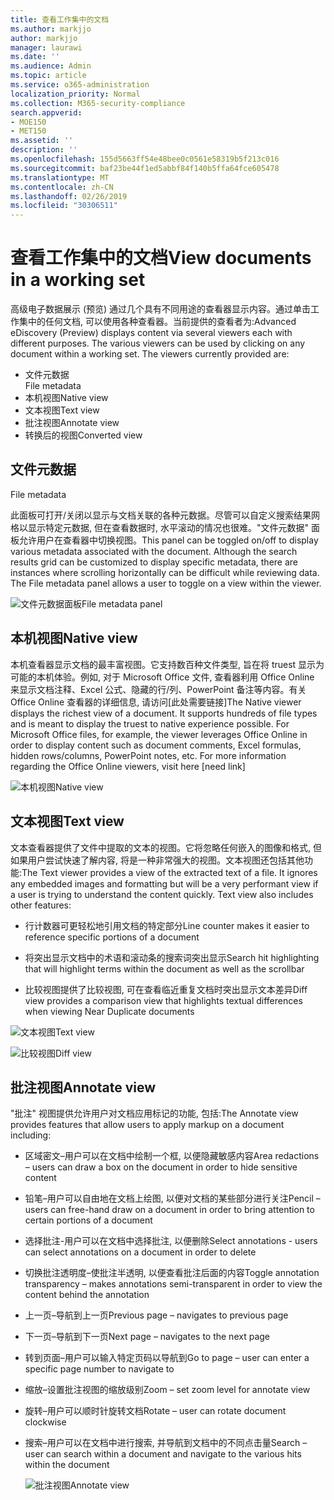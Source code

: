 ```yaml
---
title: 查看工作集中的文档
ms.author: markjjo
author: markjjo
manager: laurawi
ms.date: ''
ms.audience: Admin
ms.topic: article
ms.service: o365-administration
localization_priority: Normal
ms.collection: M365-security-compliance
search.appverid:
- MOE150
- MET150
ms.assetid: ''
description: ''
ms.openlocfilehash: 155d5663ff54e48bee0c0561e58319b5f213c016
ms.sourcegitcommit: baf23be44f1ed5abbf84f140b5ffa64fce605478
ms.translationtype: MT
ms.contentlocale: zh-CN
ms.lasthandoff: 02/26/2019
ms.locfileid: "30306511"
---
```

# <a name="view-documents-in-a-working-set"></a><span data-ttu-id="447d3-102">查看工作集中的文档</span><span class="sxs-lookup"><span data-stu-id="447d3-102">View documents in a working set</span></span>

<span data-ttu-id="447d3-p101">高级电子数据展示 (预览) 通过几个具有不同用途的查看器显示内容。通过单击工作集中的任何文档, 可以使用各种查看器。当前提供的查看者为:</span><span class="sxs-lookup"><span data-stu-id="447d3-p101">Advanced eDiscovery (Preview) displays content via several viewers each with different purposes. The various viewers can be used by clicking on any document within a working set. The viewers currently provided are:</span></span>

- <span data-ttu-id="447d3-106">文件元数据  
</span><span class="sxs-lookup"><span data-stu-id="447d3-106">File metadata</span></span>
- <span data-ttu-id="447d3-107">本机视图</span><span class="sxs-lookup"><span data-stu-id="447d3-107">Native view</span></span>
- <span data-ttu-id="447d3-108">文本视图</span><span class="sxs-lookup"><span data-stu-id="447d3-108">Text view</span></span>
- <span data-ttu-id="447d3-109">批注视图</span><span class="sxs-lookup"><span data-stu-id="447d3-109">Annotate view</span></span>
- <span data-ttu-id="447d3-110">转换后的视图</span><span class="sxs-lookup"><span data-stu-id="447d3-110">Converted view</span></span>

## <a name="file-metadata"></a><span data-ttu-id="447d3-111">文件元数据  
</span><span class="sxs-lookup"><span data-stu-id="447d3-111">File metadata</span></span>

<span data-ttu-id="447d3-p102">此面板可打开/关闭以显示与文档关联的各种元数据。尽管可以自定义搜索结果网格以显示特定元数据, 但在查看数据时, 水平滚动的情况也很难。"文件元数据" 面板允许用户在查看器中切换视图。</span><span class="sxs-lookup"><span data-stu-id="447d3-p102">This panel can be toggled on/off to display various metadata associated with the document. Although the search results grid can be customized to display specific metadata, there are instances where scrolling horizontally can be difficult while reviewing data. The File metadata panel allows a user to toggle on a view within the viewer.</span></span>

![<span data-ttu-id="447d3-115">文件元数据面板</span><span class="sxs-lookup"><span data-stu-id="447d3-115">File metadata panel</span></span>
](../media/Reviewimage2.png)

## <a name="native-view"></a><span data-ttu-id="447d3-116">本机视图</span><span class="sxs-lookup"><span data-stu-id="447d3-116">Native view</span></span>

<span data-ttu-id="447d3-p103">本机查看器显示文档的最丰富视图。它支持数百种文件类型, 旨在将 truest 显示为可能的本机体验。例如, 对于 Microsoft Office 文件, 查看器利用 Office Online 来显示文档注释、Excel 公式、隐藏的行/列、PowerPoint 备注等内容。有关 Office Online 查看器的详细信息, 请访问\[此处需要链接\]</span><span class="sxs-lookup"><span data-stu-id="447d3-p103">The Native viewer displays the richest view of a document. It supports hundreds of file types and is meant to display the truest to native experience possible. For Microsoft Office files, for example, the viewer leverages Office Online in order to display content such as document comments, Excel formulas, hidden rows/columns, PowerPoint notes, etc. For more information regarding the Office Online viewers, visit here \[need link\]</span></span>

![<span data-ttu-id="447d3-120">本机视图</span><span class="sxs-lookup"><span data-stu-id="447d3-120">Native view</span></span>
](../media/Reviewimage3.png)

## <a name="text-view"></a><span data-ttu-id="447d3-121">文本视图</span><span class="sxs-lookup"><span data-stu-id="447d3-121">Text view</span></span>

<span data-ttu-id="447d3-p104">文本查看器提供了文件中提取的文本的视图。它将忽略任何嵌入的图像和格式, 但如果用户尝试快速了解内容, 将是一种非常强大的视图。文本视图还包括其他功能:</span><span class="sxs-lookup"><span data-stu-id="447d3-p104">The Text viewer provides a view of the extracted text of a file. It ignores any embedded images and formatting but will be a very performant view if a user is trying to understand the content quickly. Text view also includes other features:</span></span>

  - <span data-ttu-id="447d3-125">行计数器可更轻松地引用文档的特定部分</span><span class="sxs-lookup"><span data-stu-id="447d3-125">Line counter makes it easier to reference specific portions of a document</span></span>

  - <span data-ttu-id="447d3-126">将突出显示文档中的术语和滚动条的搜索词突出显示</span><span class="sxs-lookup"><span data-stu-id="447d3-126">Search hit highlighting that will highlight terms within the document as well as the scrollbar</span></span>

  - <span data-ttu-id="447d3-127">比较视图提供了比较视图, 可在查看临近重复文档时突出显示文本差异</span><span class="sxs-lookup"><span data-stu-id="447d3-127">Diff view provides a comparison view that highlights textual differences when viewing Near Duplicate documents</span></span>

![<span data-ttu-id="447d3-128">文本视图</span><span class="sxs-lookup"><span data-stu-id="447d3-128">Text view</span></span>
](../media/Reviewimage4.png)

![<span data-ttu-id="447d3-129">比较视图</span><span class="sxs-lookup"><span data-stu-id="447d3-129">Diff view</span></span>
](../media/Reviewimage5.png)

## <a name="annotate-view"></a><span data-ttu-id="447d3-130">批注视图</span><span class="sxs-lookup"><span data-stu-id="447d3-130">Annotate view</span></span>

<span data-ttu-id="447d3-131">"批注" 视图提供允许用户对文档应用标记的功能, 包括:</span><span class="sxs-lookup"><span data-stu-id="447d3-131">The Annotate view provides features that allow users to apply markup on a document including:</span></span>

  - <span data-ttu-id="447d3-132">区域密文–用户可以在文档中绘制一个框, 以便隐藏敏感内容</span><span class="sxs-lookup"><span data-stu-id="447d3-132">Area redactions – users can draw a box on the document in order to hide sensitive content</span></span>

  - <span data-ttu-id="447d3-133">铅笔–用户可以自由地在文档上绘图, 以便对文档的某些部分进行关注</span><span class="sxs-lookup"><span data-stu-id="447d3-133">Pencil – users can free-hand draw on a document in order to bring attention to certain portions of a document</span></span>

  - <span data-ttu-id="447d3-134">选择批注-用户可以在文档中选择批注, 以便删除</span><span class="sxs-lookup"><span data-stu-id="447d3-134">Select annotations - users can select annotations on a document in order to delete</span></span>

  - <span data-ttu-id="447d3-135">切换批注透明度–使批注半透明, 以便查看批注后面的内容</span><span class="sxs-lookup"><span data-stu-id="447d3-135">Toggle annotation transparency – makes annotations semi-transparent in order to view the content behind the annotation</span></span>

  - <span data-ttu-id="447d3-136">上一页–导航到上一页</span><span class="sxs-lookup"><span data-stu-id="447d3-136">Previous page – navigates to previous page</span></span>

  - <span data-ttu-id="447d3-137">下一页–导航到下一页</span><span class="sxs-lookup"><span data-stu-id="447d3-137">Next page – navigates to the next page</span></span>

  - <span data-ttu-id="447d3-138">转到页面–用户可以输入特定页码以导航到</span><span class="sxs-lookup"><span data-stu-id="447d3-138">Go to page – user can enter a specific page number to navigate to</span></span>

  - <span data-ttu-id="447d3-139">缩放–设置批注视图的缩放级别</span><span class="sxs-lookup"><span data-stu-id="447d3-139">Zoom – set zoom level for annotate view</span></span>

  - <span data-ttu-id="447d3-140">旋转–用户可以顺时针旋转文档</span><span class="sxs-lookup"><span data-stu-id="447d3-140">Rotate – user can rotate document clockwise</span></span>

  - <span data-ttu-id="447d3-141">搜索–用户可以在文档中进行搜索, 并导航到文档中的不同点击量</span><span class="sxs-lookup"><span data-stu-id="447d3-141">Search – user can search within a document and navigate to the various hits within the document</span></span>
    
    ![<span data-ttu-id="447d3-142">批注视图</span><span class="sxs-lookup"><span data-stu-id="447d3-142">Annotate view</span></span>
    ](../media/Reviewimage1.png)